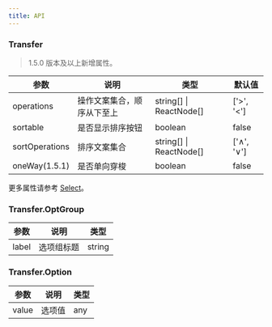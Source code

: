 ```yaml
---
title: API
---
```


### Transfer

> 1.5.0 版本及以上新增属性。

| 参数      | 说明                                     | 类型        |默认值 |
|-----------|------------------------------------------|------------|--------|
| operations | 操作文案集合，顺序从下至上 | string\[] \| ReactNode[] | ['>', '<'] |
| sortable | 是否显示排序按钮 | boolean | false |
| sortOperations | 排序文案集合 | string\[] \| ReactNode[] | ['∧', '∨'] |
| oneWay(1.5.1) | 是否单向穿梭 | boolean | false |

更多属性请参考 [Select](/zh/procmp/data-entry/select/#Select)。


### Transfer.OptGroup 

| 参数      | 说明                                     | 类型        |
|-----------|------------------------------------------|------------|
| label | 选项组标题 | string |

### Transfer.Option

| 参数      | 说明                                     | 类型        |
|-----------|------------------------------------------|------------|
| value | 选项值 | any |

